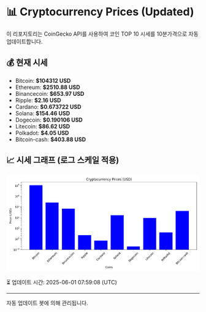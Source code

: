 
# 📊 Cryptocurrency Prices (Updated)

이 리포지토리는 CoinGecko API를 사용하여 코인 TOP 10 시세를 10분가격으로 자동 업데이트합니다.

## 💰 현재 시세
- Bitcoin: **$104312 USD**
- Ethereum: **$2510.88 USD**
- Binancecoin: **$653.97 USD**
- Ripple: **$2.16 USD**
- Cardano: **$0.673722 USD**
- Solana: **$154.46 USD**
- Dogecoin: **$0.190106 USD**
- Litecoin: **$86.62 USD**
- Polkadot: **$4.05 USD**
- Bitcoin-cash: **$403.88 USD**

## 📈 시세 그래프 (로그 스케일 적용)
![Crypto Prices](crypto_prices.png)

⏳ 업데이트 시간: 2025-06-01 07:59:08 (UTC)

---
자동 업데이트 봇에 의해 관리됩니다.
